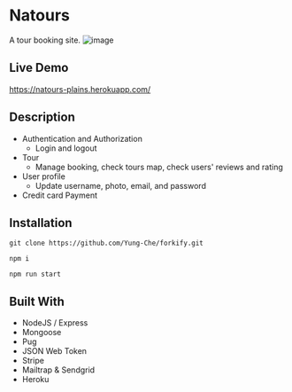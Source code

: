 # Natours
A tour booking site.
![image](https://imgur.com/yxICFxW)

## Live Demo
https://natours-plains.herokuapp.com/

## Description
* Authentication and Authorization
  * Login and logout
* Tour
  * Manage booking, check tours map, check users' reviews and rating
* User profile
  * Update username, photo, email, and password
* Credit card Payment

## Installation
```
git clone https://github.com/Yung-Che/forkify.git
```
```
npm i
```
```
npm run start
```

## Built With
* NodeJS / Express 
* Mongoose 
* Pug 
* JSON Web Token 
* Stripe
* Mailtrap & Sendgrid 
* Heroku
